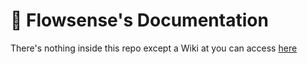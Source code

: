# 📘 Flowsense's Documentation
There's nothing inside this repo except a Wiki at you can access [here](https://github.com/SatuSattr/flwsns-docs/wiki)

